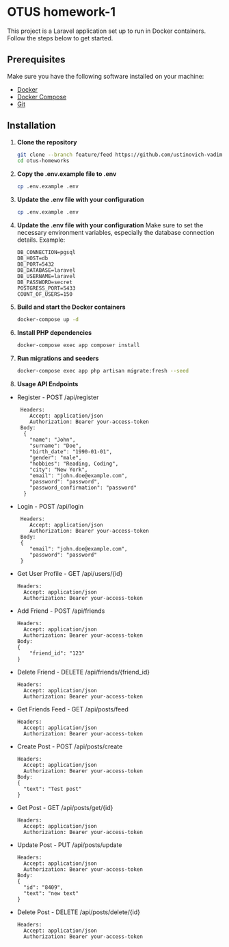 # OTUS homework-1

This project is a Laravel application set up to run in Docker containers. Follow the steps below to get started.

## Prerequisites

Make sure you have the following software installed on your machine:

- [Docker](https://www.docker.com/)
- [Docker Compose](https://docs.docker.com/compose/)
- [Git](https://git-scm.com/)

## Installation

1. **Clone the repository**

   ```bash
   git clone --branch feature/feed https://github.com/ustinovich-vadim/otus-homeworks.git
   cd otus-homeworks

2. **Copy the .env.example file to .env**

    ```bash
   cp .env.example .env

3. **Update the .env file with your configuration**

    ```bash
   cp .env.example .env

4. **Update the .env file with your configuration**
   Make sure to set the necessary environment variables, especially the database connection details. Example:
    ```env
    DB_CONNECTION=pgsql
    DB_HOST=db
    DB_PORT=5432
    DB_DATABASE=laravel
    DB_USERNAME=laravel
    DB_PASSWORD=secret
    POSTGRESS_PORT=5433
    COUNT_OF_USERS=150

5. **Build and start the Docker containers**
    ```bash
    docker-compose up -d
6. **Install PHP dependencies**
    ```bash
    docker-compose exec app composer install
7. **Run migrations and seeders**
    ```bash
    docker-compose exec app php artisan migrate:fresh --seed

8. **Usage API Endpoints**

- Register - POST /api/register
  ```http
   Headers:
      Accept: application/json
      Authorization: Bearer your-access-token
   Body:
    {
      "name": "John",
      "surname": "Doe",
      "birth_date": "1990-01-01",
      "gender": "male",
      "hobbies": "Reading, Coding",
      "city": "New York",
      "email": "john.doe@example.com",
      "password": "password",
      "password_confirmation": "password"
    }

- Login - POST /api/login
  ```http
   Headers:
      Accept: application/json
      Authorization: Bearer your-access-token
   Body:
   {
      "email": "john.doe@example.com",
      "password": "password"
   }
- Get User Profile - GET /api/users/{id}
  ```http
  Headers: 
    Accept: application/json
    Authorization: Bearer your-access-token

- Add Friend - POST /api/friends
  ```http
  Headers: 
    Accept: application/json
    Authorization: Bearer your-access-token
  Body:
  {
      "friend_id": "123"
  }

- Delete Friend - DELETE /api/friends/{friend_id}
  ```http
  Headers: 
    Accept: application/json
    Authorization: Bearer your-access-token

- Get Friends Feed - GET /api/posts/feed
  ```http
  Headers: 
    Accept: application/json
    Authorization: Bearer your-access-token

- Create Post - POST /api/posts/create
  ```http
  Headers: 
    Accept: application/json
    Authorization: Bearer your-access-token
  Body:
  {
    "text": "Test post"
  }

- Get Post - GET /api/posts/get/{id}
  ```http
  Headers: 
    Accept: application/json
    Authorization: Bearer your-access-token

- Update Post - PUT /api/posts/update
  ```http
  Headers: 
    Accept: application/json
    Authorization: Bearer your-access-token
  Body:
  {
    "id": "8409",
    "text": "new text"
  }

- Delete Post - DELETE /api/posts/delete/{id}
  ```http
  Headers: 
    Accept: application/json
    Authorization: Bearer your-access-token



